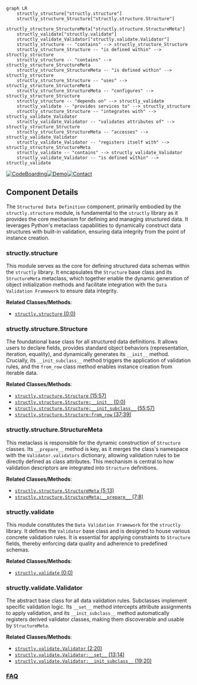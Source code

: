 ```mermaid
graph LR
    structly_structure["structly.structure"]
    structly_structure_Structure["structly.structure.Structure"]
    structly_structure_StructureMeta["structly.structure.StructureMeta"]
    structly_validate["structly.validate"]
    structly_validate_Validator["structly.validate.Validator"]
    structly_structure -- "contains" --> structly_structure_Structure
    structly_structure_Structure -- "is defined within" --> structly_structure
    structly_structure -- "contains" --> structly_structure_StructureMeta
    structly_structure_StructureMeta -- "is defined within" --> structly_structure
    structly_structure_Structure -- "uses" --> structly_structure_StructureMeta
    structly_structure_StructureMeta -- "configures" --> structly_structure_Structure
    structly_structure -- "depends on" --> structly_validate
    structly_validate -- "provides services to" --> structly_structure
    structly_structure_Structure -- "integrates with" --> structly_validate_Validator
    structly_validate_Validator -- "validates attributes of" --> structly_structure_Structure
    structly_structure_StructureMeta -- "accesses" --> structly_validate_Validator
    structly_validate_Validator -- "registers itself with" --> structly_structure_StructureMeta
    structly_validate -- "contains" --> structly_validate_Validator
    structly_validate_Validator -- "is defined within" --> structly_validate
```
[![CodeBoarding](https://img.shields.io/badge/Generated%20by-CodeBoarding-9cf?style=flat-square)](https://github.com/CodeBoarding/CodeBoarding)[![Demo](https://img.shields.io/badge/Try%20our-Demo-blue?style=flat-square)](https://www.codeboarding.org/demo)[![Contact](https://img.shields.io/badge/Contact%20us%20-%20contact@codeboarding.org-lightgrey?style=flat-square)](mailto:contact@codeboarding.org)

## Component Details

The `Structured Data Definition` component, primarily embodied by the `structly.structure` module, is fundamental to the `structly` library as it provides the core mechanism for defining and managing structured data. It leverages Python's metaclass capabilities to dynamically construct data structures with built-in validation, ensuring data integrity from the point of instance creation.

### structly.structure
This module serves as the core for defining structured data schemas within the `structly` library. It encapsulates the `Structure` base class and its `StructureMeta` metaclass, which together enable the dynamic generation of object initialization methods and facilitate integration with the `Data Validation Framework` to ensure data integrity.


**Related Classes/Methods**:

- <a href="https://github.com/dabeaz-course/python-mastery/blob/master/Solutions/9_2/structly/structure.py#L0-L0" target="_blank" rel="noopener noreferrer">`structly.structure` (0:0)</a>


### structly.structure.Structure
The foundational base class for all structured data definitions. It allows users to declare fields, provides standard object behaviors (representation, iteration, equality), and dynamically generates its `__init__` method. Crucially, its `__init_subclass__` method triggers the application of validation rules, and the `from_row` class method enables instance creation from iterable data.


**Related Classes/Methods**:

- <a href="https://github.com/dabeaz-course/python-mastery/blob/master/Solutions/9_2/structly/structure.py#L15-L57" target="_blank" rel="noopener noreferrer">`structly.structure.Structure` (15:57)</a>
- <a href="https://github.com/dabeaz-course/python-mastery/blob/master/Solutions/9_2/structly/structure.py#L0-L0" target="_blank" rel="noopener noreferrer">`structly.structure.Structure:__init__` (0:0)</a>
- <a href="https://github.com/dabeaz-course/python-mastery/blob/master/Solutions/9_2/structly/structure.py#L55-L57" target="_blank" rel="noopener noreferrer">`structly.structure.Structure:__init_subclass__` (55:57)</a>
- <a href="https://github.com/dabeaz-course/python-mastery/blob/master/Solutions/9_2/structly/structure.py#L37-L39" target="_blank" rel="noopener noreferrer">`structly.structure.Structure:from_row` (37:39)</a>


### structly.structure.StructureMeta
This metaclass is responsible for the dynamic construction of `Structure` classes. Its `__prepare__` method is key, as it merges the class's namespace with the `Validator.validators` dictionary, allowing validation rules to be directly defined as class attributes. This mechanism is central to how validation descriptors are integrated into `Structure` definitions.


**Related Classes/Methods**:

- <a href="https://github.com/dabeaz-course/python-mastery/blob/master/Solutions/9_2/structly/structure.py#L5-L13" target="_blank" rel="noopener noreferrer">`structly.structure.StructureMeta` (5:13)</a>
- <a href="https://github.com/dabeaz-course/python-mastery/blob/master/Solutions/9_2/structly/structure.py#L7-L8" target="_blank" rel="noopener noreferrer">`structly.structure.StructureMeta:__prepare__` (7:8)</a>


### structly.validate
This module constitutes the `Data Validation Framework` for the `structly` library. It defines the `Validator` base class and is designed to house various concrete validation rules. It is essential for applying constraints to `Structure` fields, thereby enforcing data quality and adherence to predefined schemas.


**Related Classes/Methods**:

- <a href="https://github.com/dabeaz-course/python-mastery/blob/master/Solutions/9_2/structly/validate.py#L0-L0" target="_blank" rel="noopener noreferrer">`structly.validate` (0:0)</a>


### structly.validate.Validator
The abstract base class for all data validation rules. Subclasses implement specific validation logic. Its `__set__` method intercepts attribute assignments to apply validation, and its `__init_subclass__` method automatically registers derived validator classes, making them discoverable and usable by `StructureMeta`.


**Related Classes/Methods**:

- <a href="https://github.com/dabeaz-course/python-mastery/blob/master/Solutions/9_2/structly/validate.py#L2-L20" target="_blank" rel="noopener noreferrer">`structly.validate.Validator` (2:20)</a>
- <a href="https://github.com/dabeaz-course/python-mastery/blob/master/Solutions/9_2/structly/validate.py#L13-L14" target="_blank" rel="noopener noreferrer">`structly.validate.Validator:__set__` (13:14)</a>
- <a href="https://github.com/dabeaz-course/python-mastery/blob/master/Solutions/9_2/structly/validate.py#L19-L20" target="_blank" rel="noopener noreferrer">`structly.validate.Validator:__init_subclass__` (19:20)</a>




### [FAQ](https://github.com/CodeBoarding/GeneratedOnBoardings/tree/main?tab=readme-ov-file#faq)
